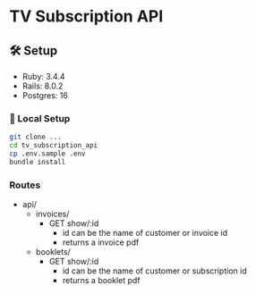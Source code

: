 # TV Subscription API

## 🛠️ Setup

- Ruby: 3.4.4
- Rails: 8.0.2
- Postgres: 16

### 🔧 Local Setup

```bash
git clone ...
cd tv_subscription_api
cp .env.sample .env
bundle install
```

### Routes
- api/
  - invoices/
    - GET show/:id
      - id can be the name of customer or invoice id
      - returns a invoice pdf
  - booklets/
    - GET show/:id
      - id can be the name of customer or subscription id
      - returns a booklet pdf